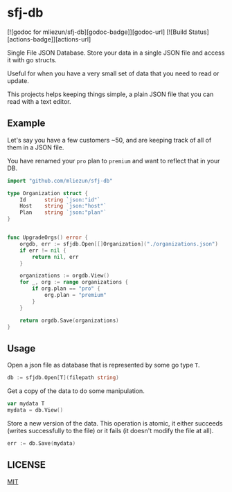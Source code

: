# sfj-db

[![godoc for mliezun/sfj-db][godoc-badge]][godoc-url]
[![Build Status][actions-badge]][actions-url]

Single File JSON Database. Store your data in a single JSON file and access it with go structs.

Useful for when you have a very small set of data that you need to read or update.

This projects helps keeping things simple, a plain JSON file that you can read with a text editor.

## Example

Let's say you have a few customers ~50, and are keeping track of all of them in a JSON file.

You have renamed your `pro` plan to `premium` and want to reflect that in your DB.

```go
import "github.com/mliezun/sfj-db"

type Organization struct {
    Id      string `json:"id"`
    Host    string `json:"host"`
    Plan    string `json:"plan"`
}


func UpgradeOrgs() error {
    orgdb, err := sfjdb.Open[[]Organization]("./organizations.json")
    if err != nil {
        return nil, err
    }

    organizations := orgdb.View()
    for _, org := range organizations {
        if org.plan == "pro" {
            org.plan = "premium"
        }
    }

    return orgdb.Save(organizations)
}
```

## Usage

Open a json file as database that is represented by some go type `T`.

```go
db := sfjdb.Open[T](filepath string)
```

Get a copy of the data to do some manipulation.

```go
var mydata T
mydata = db.View()
```

Store a new version of the data. This operation is atomic, it either succeeds (writes successfully to the file) or it fails (it doesn't modify the file at all).

```go
err := db.Save(mydata)
```

## LICENSE

[MIT](/LICENSE)
